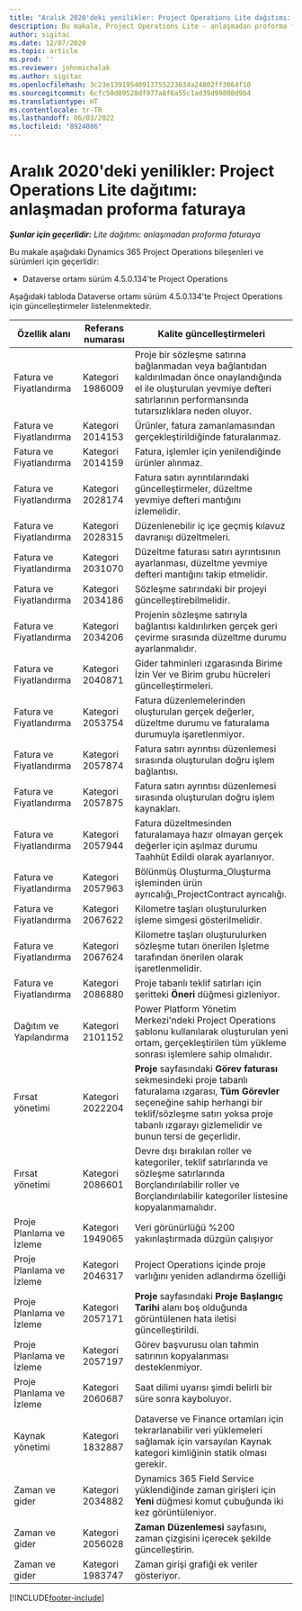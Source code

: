```yaml
---
title: "Aralık 2020'deki yenilikler: Project Operations Lite dağıtımı: anlaşmadan proforma faturaya"
description: Bu makale, Project Operations Lite - anlaşmadan proforma faturaya dağıtımının Aralık 2020 sürümünde kullanılabilen kalite güncelleştirmeleri hakkında bilgi sağlar.
author: sigitac
ms.date: 12/07/2020
ms.topic: article
ms.prod: ''
ms.reviewer: johnmichalak
ms.author: sigitac
ms.openlocfilehash: 3c23e13919540913755223634a24802ff3064f10
ms.sourcegitcommit: 6cfc50d89528df977a8f6a55c1ad39d99800d9b4
ms.translationtype: HT
ms.contentlocale: tr-TR
ms.lasthandoff: 06/03/2022
ms.locfileid: "8924086"
---
```

# <a name="whats-new-december-2020---project-operations-lite-deployment---deal-to-proforma-invoicing"></a>Aralık 2020'deki yenilikler: Project Operations Lite dağıtımı: anlaşmadan proforma faturaya

_**Şunlar için geçerlidir:** Lite dağıtımı: anlaşmadan proforma faturaya_

Bu makale aşağıdaki Dynamics 365 Project Operations bileşenleri ve sürümleri için geçerlidir:

  - Dataverse ortamı sürüm 4.5.0.134'te Project Operations 

Aşağıdaki tabloda Dataverse ortamı sürüm 4.5.0.134'te Project Operations için güncelleştirmeler listelenmektedir.

| **Özellik alanı** | **Referans numarası** | **Kalite güncelleştirmeleri** |
| --- | --- | --- |
| Fatura ve Fiyatlandırma | Kategori 1986009 | Proje bir sözleşme satırına bağlanmadan veya bağlantıdan kaldırılmadan önce onaylandığında el ile oluşturulan yevmiye defteri satırlarının performansında tutarsızlıklara neden oluyor. |
| Fatura ve Fiyatlandırma | Kategori 2014153 | Ürünler, fatura zamanlamasından gerçekleştirildiğinde faturalanmaz. |
| Fatura ve Fiyatlandırma | Kategori 2014159 | Fatura, işlemler için yenilendiğinde ürünler alınmaz. |
| Fatura ve Fiyatlandırma | Kategori 2028174 | Fatura satırı ayrıntılarındaki güncelleştirmeler, düzeltme yevmiye defteri mantığını izlemelidir. |
| Fatura ve Fiyatlandırma | Kategori 2028315 | Düzenlenebilir iç içe geçmiş kılavuz davranışı düzeltmeleri. |
| Fatura ve Fiyatlandırma | Kategori 2031070 | Düzeltme faturası satırı ayrıntısının ayarlanması, düzeltme yevmiye defteri mantığını takip etmelidir. |
| Fatura ve Fiyatlandırma | Kategori 2034186 | Sözleşme satırındaki bir projeyi güncelleştirebilmelidir. |
| Fatura ve Fiyatlandırma | Kategori 2034206 | Projenin sözleşme satırıyla bağlantısı kaldırılırken gerçek geri çevirme sırasında düzeltme durumu ayarlanmalıdır. |
| Fatura ve Fiyatlandırma | Kategori 2040871 | Gider tahminleri ızgarasında Birime İzin Ver ve Birim grubu hücreleri güncelleştirmeleri. |
| Fatura ve Fiyatlandırma | Kategori 2053754 | Fatura düzenlemelerinden oluşturulan gerçek değerler, düzeltme durumu ve faturalama durumuyla işaretlenmiyor. |
| Fatura ve Fiyatlandırma | Kategori 2057874 | Fatura satırı ayrıntısı düzenlemesi sırasında oluşturulan doğru işlem bağlantısı. |
| Fatura ve Fiyatlandırma | Kategori 2057875 | Fatura satırı ayrıntısı düzenlemesi sırasında oluşturulan doğru işlem kaynakları. |
| Fatura ve Fiyatlandırma | Kategori 2057944 | Fatura düzeltmesinden faturalamaya hazır olmayan gerçek değerler için aşılmaz durumu Taahhüt Edildi olarak ayarlanıyor. |
| Fatura ve Fiyatlandırma | Kategori 2057963 | Bölünmüş Oluşturma\_Oluşturma işleminden ürün ayrıcalığı\_ProjectContract ayrıcalığı. |
| Fatura ve Fiyatlandırma | Kategori 2067622 | Kilometre taşları oluşturulurken işleme simgesi gösterilmelidir. |
| Fatura ve Fiyatlandırma | Kategori 2067624 | Kilometre taşları oluşturulurken sözleşme tutarı önerilen İşletme tarafından önerilen olarak işaretlenmelidir. |
| Fatura ve Fiyatlandırma | Kategori 2086880 | Proje tabanlı teklif satırları için şeritteki **Öneri** düğmesi gizleniyor. |
| Dağıtım ve Yapılandırma | Kategori 2101152 | Power Platform Yönetim Merkezi'ndeki Project Operations şablonu kullanılarak oluşturulan yeni ortam, gerçekleştirilen tüm yükleme sonrası işlemlere sahip olmalıdır. |
|   Fırsat yönetimi | Kategori 2022204 | **Proje** sayfasındaki **Görev faturası** sekmesindeki proje tabanlı faturalama ızgarası, **Tüm Görevler** seçeneğine sahip herhangi bir teklif/sözleşme satırı yoksa proje tabanlı ızgarayı gizlemelidir ve bunun tersi de geçerlidir. |
|   Fırsat yönetimi | Kategori 2086601 | Devre dışı bırakılan roller ve kategoriler, teklif satırlarında ve sözleşme satırlarında Borçlandırılabilir roller ve Borçlandırılabilir kategoriler listesine kopyalanmamalıdır. |
| Proje Planlama ve İzleme | Kategori 1949065 | Veri görünürlüğü %200 yakınlaştırmada düzgün çalışıyor |
| Proje Planlama ve İzleme | Kategori 2046317 | Project Operations içinde proje varlığını yeniden adlandırma özelliği |
| Proje Planlama ve İzleme | Kategori 2057171 | **Proje** sayfasındaki **Proje Başlangıç Tarihi** alanı boş olduğunda görüntülenen hata iletisi güncelleştirildi. |
| Proje Planlama ve İzleme | Kategori 2057197 | Görev başvurusu olan tahmin satırının kopyalanması desteklenmiyor. |
| Proje Planlama ve İzleme | Kategori 2060687 | Saat dilimi uyarısı şimdi belirli bir süre sonra kayboluyor. |
| Kaynak yönetimi | Kategori 1832887 | Dataverse ve Finance ortamları için tekrarlanabilir veri yüklemeleri sağlamak için varsayılan Kaynak kategori kimliğinin statik olması gerekir. |
| Zaman ve gider | Kategori 2034882 | Dynamics 365 Field Service yüklendiğinde zaman girişleri için **Yeni** düğmesi komut çubuğunda iki kez görüntüleniyor. |
| Zaman ve gider | Kategori 2056028 | **Zaman Düzenlemesi** sayfasını, zaman çizgisini içerecek şekilde güncelleştirin. |
| Zaman ve gider | Kategori 1983747 | Zaman girişi grafiği ek veriler gösteriyor. |


[!INCLUDE[footer-include](../../includes/footer-banner.md)]